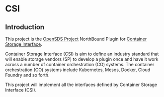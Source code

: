 # CSI

## Introduction

This project is the [OpenSDS Project](https://opensds.io/) NorthBound Plugin for
[Container Storage Interface](https://github.com/container-storage-interface/spec).

Container Storage Interface (CSI) is aim to define an industry standard
that will enable storage vendors (SP) to develop a plugin once and have
it work across a number of container orchestration (CO) systems. The
container orchestration (CO) systems include Kubernetes, Mesos, Docker,
Cloud Foundry and so forth.

This project will implement all the interfaces defined by
Container Storage Interface (CSI).

